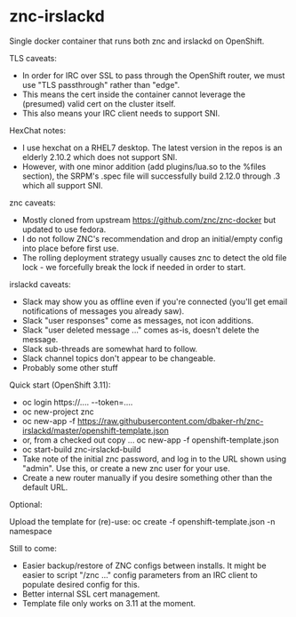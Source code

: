 # znc-irslackd

Single docker container that runs both znc and irslackd on OpenShift.


TLS caveats:

* In order for IRC over SSL to pass through the OpenShift router, we must use "TLS passthrough" rather than "edge".
* This means the cert inside the container cannot leverage the (presumed) valid cert on the cluster itself.
* This also means your IRC client needs to support SNI.



HexChat notes:

* I use hexchat on a RHEL7 desktop.  The latest version in the repos is an elderly 2.10.2 which does not support SNI.
* However, with one minor addition (add plugins/lua.so to the %files section), the SRPM's .spec file will successfully build 2.12.0 through .3 which
all support SNI.


znc caveats:

* Mostly cloned from upstream https://github.com/znc/znc-docker but updated to use fedora.
* I do not follow ZNC's recommendation and drop an initial/empty config into place before first use.
* The rolling deployment strategy usually causes znc to detect the old file lock - we forcefully break the lock if needed in order to start.



irslackd caveats:

* Slack may show you as offline even if you're connected (you'll get email notifications of messages you already saw).
* Slack "user responses" come as messages, not icon additions.
* Slack "user deleted message ..." comes as-is, doesn't delete the message.
* Slack sub-threads are somewhat hard to follow.
* Slack channel topics don't appear to be changeable.
* Probably some other stuff



Quick start (OpenShift 3.11):

* oc login https://.... --token=....
* oc new-project znc
* oc new-app -f https://raw.githubusercontent.com/dbaker-rh/znc-irslackd/master/openshift-template.json
* or, from a checked out copy ... oc new-app -f openshift-template.json
* oc start-build znc-irslackd-build
* Take note of the initial znc password, and log in to the URL shown using "admin".  Use this, or create a new znc user for your use.
* Create a new router manually if you desire something other than the default URL.


Optional:

Upload the template for (re)-use: oc create -f openshift-template.json -n namespace



Still to come:

* Easier backup/restore of ZNC configs between installs.  It might be easier to script "/znc ..." config parameters from an IRC client to
populate desired config for this.
* Better internal SSL cert management.
* Template file only works on 3.11 at the moment.


